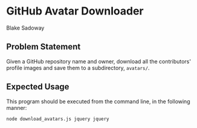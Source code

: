 # GitHub Avatar Downloader
Blake Sadoway

## Problem Statement

Given a GitHub repository name and owner, download all the contributors' profile images and save them to a subdirectory, `avatars/`.

## Expected Usage

This program should be executed from the command line, in the following manner:

`node download_avatars.js jquery jquery`
